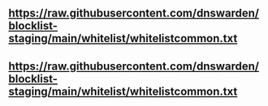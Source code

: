 ## https://raw.githubusercontent.com/dnswarden/blocklist-staging/main/whitelist/whitelistcommon.txt
## https://raw.githubusercontent.com/dnswarden/blocklist-staging/main/whitelist/whitelistcommon.txt
